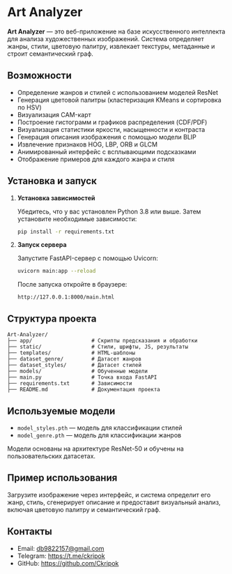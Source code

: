 # Art Analyzer

**Art Analyzer** — это веб-приложение на базе искусственного интеллекта для анализа художественных изображений. Система определяет жанры, стили, цветовую палитру, извлекает текстуры, метаданные и строит семантический граф.

## Возможности

- Определение жанров и стилей с использованием моделей ResNet
- Генерация цветовой палитры (кластеризация KMeans и сортировка по HSV)
- Визуализация CAM-карт
- Построение гистограмм и графиков распределения (CDF/PDF)
- Визуализация статистики яркости, насыщенности и контраста
- Генерация описания изображения с помощью модели BLIP
- Извлечение признаков HOG, LBP, ORB и GLCM
- Анимированный интерфейс с всплывающими подсказками
- Отображение примеров для каждого жанра и стиля

## Установка и запуск

1. **Установка зависимостей**

   Убедитесь, что у вас установлен Python 3.8 или выше. Затем установите необходимые зависимости:

   ```bash
   pip install -r requirements.txt
   ```

2. **Запуск сервера**

   Запустите FastAPI-сервер с помощью Uvicorn:

   ```bash
   uvicorn main:app --reload
   ```

   После запуска откройте в браузере:

   ```
   http://127.0.0.1:8000/main.html
   ```

## Структура проекта

```
Art-Analyzer/
├── app/                   # Скрипты предсказания и обработки
├── static/                # Стили, шрифты, JS, результаты
├── templates/             # HTML-шаблоны
├── dataset_genre/         # Датасет жанров
├── dataset_styles/        # Датасет стилей
├── models/                # Обученные модели
├── main.py                # Точка входа FastAPI
├── requirements.txt       # Зависимости
├── README.md              # Документация проекта
```

## Используемые модели

- `model_styles.pth` — модель для классификации стилей
- `model_genre.pth` — модель для классификации жанров

Модели основаны на архитектуре ResNet-50 и обучены на пользовательских датасетах.

## Пример использования

Загрузите изображение через интерфейс, и система определит его жанр, стиль, сгенерирует описание и предоставит визуальный анализ, включая цветовую палитру и семантический граф.

## Контакты

- Email: db9822157@gmail.com
- Telegram: https://t.me/ckripok
- GitHub: https://github.com/Ckripok
